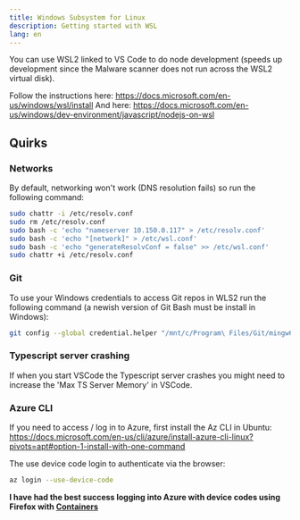 ```yaml
---
title: Windows Subsystem for Linux
description: Getting started with WSL
lang: en
---
```


You can use WSL2 linked to VS Code to do node development (speeds up development since the Malware scanner does not run across the WSL2 virtual disk).

Follow the instructions here: https://docs.microsoft.com/en-us/windows/wsl/install
And here: https://docs.microsoft.com/en-us/windows/dev-environment/javascript/nodejs-on-wsl

## Quirks

### Networks

By default, networking won't work (DNS resolution fails) so run the following command:

```bash
sudo chattr -i /etc/resolv.conf
sudo rm /etc/resolv.conf
sudo bash -c 'echo "nameserver 10.150.0.117" > /etc/resolv.conf'
sudo bash -c 'echo "[network]" > /etc/wsl.conf'
sudo bash -c 'echo "generateResolvConf = false" >> /etc/wsl.conf'
sudo chattr +i /etc/resolv.conf
```

### Git

To use your Windows credentials to access Git repos in WLS2 run the following command (a newish version of Git Bash must be install in Windows):

```bash
git config --global credential.helper "/mnt/c/Program\ Files/Git/mingw64/bin/git-credential-manager-core.exe"
```

### Typescript server crashing

If when you start VSCode the Typescript server crashes you might need to increase the 'Max TS Server Memory' in VSCode.

### Azure CLI

If you need to access / log in to Azure, first install the Az CLI in Ubuntu: https://docs.microsoft.com/en-us/cli/azure/install-azure-cli-linux?pivots=apt#option-1-install-with-one-command

The use device code login to authenticate via the browser:

```bash
az login --use-device-code
```

**I have had the best success logging into Azure with device codes using Firefox with [Containers](https://addons.mozilla.org/en-US/firefox/addon/multi-account-containers/)**
